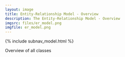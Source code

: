 ```yaml
---
layout: image
title: Entity-Relationship Model - Overview
description: The Entity-Relationship Model - Overview
imgsrc: files/er_model.png
imgfile: er_model.png
---
```


{% include subnav_model.html %}

Overview of all classes
    
